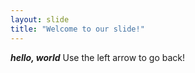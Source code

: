 ```yaml
---
layout: slide
title: "Welcome to our slide!"
---
```

__*hello, world*__
Use the left arrow to go back!
